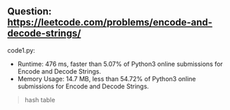 ## Question: https://leetcode.com/problems/encode-and-decode-strings/

code1.py:
* Runtime: 476 ms, faster than 5.07% of Python3 online submissions for Encode and Decode Strings.
* Memory Usage: 14.7 MB, less than 54.72% of Python3 online submissions for Encode and Decode Strings.
> hash table